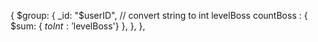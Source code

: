  {
    $group: {
      _id: "$userID",
      // convert string to int levelBoss
      countBoss : { $sum: { $toInt:'$levelBoss'} },
    },
  },